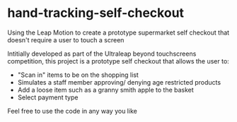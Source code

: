 # hand-tracking-self-checkout
 Using the Leap Motion to create a prototype supermarket self checkout that doesn't require a user to touch a screen
 
 Intitially developed as part of the Ultraleap beyond touchscreens competition, this project is a prototype self checkout that allows the user to:
  - "Scan in" items to be on the shopping list
  - Simulates a staff member approving/ denying age restricted products
  - Add a loose item such as a granny smith apple to the basket 
  - Select payment type
  
  Feel free to use the code in any way you like
